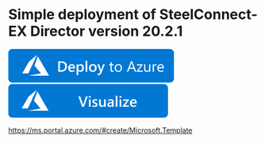 # Simple deployment of SteelConnect-EX Director version 20.2.1 

[![Deploy To Azure](https://raw.githubusercontent.com/Azure/azure-quickstart-templates/master/1-CONTRIBUTION-GUIDE/images/deploytoazure.svg?sanitize=true)](https://portal.azure.com/#create/Microsoft.Template/uri/https%3A%2F%2Fraw.githubusercontent.com%2Friverbed-cto%2Friverbed-azure-templates%2Fmaster%2Fsteelconnect-ex-director-simple%2Fazuredeploy.json)  [![Visualize](https://raw.githubusercontent.com/Azure/azure-quickstart-templates/master/1-CONTRIBUTION-GUIDE/images/visualizebutton.svg?sanitize=true)](http://armviz.io/#/?load=https%3A%2F%2Fraw.githubusercontent.com%2Friverbed-cto%2Friverbed-azure-templates%2Fmaster%2Fsteelconnect-ex-director-simple%2Fazuredeploy.json)


https://ms.portal.azure.com/#create/Microsoft.Template